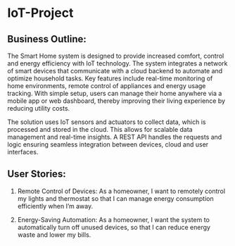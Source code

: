# IoT-Project
## Business Outline:

The Smart Home system is designed to provide increased comfort, control and energy efficiency with IoT technology. The system integrates a network of smart devices that communicate with a cloud backend to automate and optimize household tasks. Key features include real-time monitoring of home environments, remote control of appliances and energy usage tracking. With simple setup, users can manage their home anywhere via a mobile app or web dashboard, thereby improving their living experience by reducing utility costs.

The solution uses IoT sensors and actuators to collect data, which is processed and stored in the cloud. This allows for scalable data management and real-time insights.
A REST API handles the requests and logic ensuring seamless integration between devices, cloud and user interfaces.

## User Stories:
1. Remote Control of Devices:
As a homeowner, I want to remotely control my lights and thermostat so that I can manage energy consumption efficiently when I’m away.

2. Energy-Saving Automation:
As a homeowner, I want the system to automatically turn off unused devices, so that I can reduce energy waste and lower my bills.
